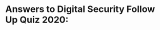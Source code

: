 # Answers to Digital Security Follow Up Quiz 2020:

<script type="text/javascript" src="https://form.jotform.com/jsform/200141776701346"></script>

